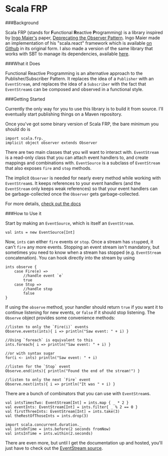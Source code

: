 Scala FRP
=========

###Background

Scala FRP (stands for **F**unctional **R**eactive **P**rogramming) is a library inspired by [Ingo Maier's](http://lampwww.epfl.ch/~imaier/) paper, [Deprecating the Observer Pattern](http://lampwww.epfl.ch/~imaier/pub/DeprecatingObserversTR2010.pdf). Ingo Maier made an implementation of his "scala.react" framework which is available [on Github](https://github.com/ingoem/scala-react) in its original form. I also made a version of the same library that works with SBT to manage its dependencies, available [here](https://github.com/dylemma/scala.react).

###What it Does

Functional Reactive Programming is an alternative approach to the Publisher/Subscriber Pattern. It replaces the idea of a `Publisher` with an `EventStream`, and replaces the idea of a `Subscriber` with the fact that `EventStream`s can be composed and observed in a functional style.

###Getting Started

Currently the only way for you to use this library is to build it from source. I'll eventually start publishing things on a Maven repository. 

Once you've got some binary version of Scala FRP, the bare minimum you should do is

	import scala.frp._
	implicit object observer extends Observer

There are two main classes that you will want to interact with. `EventStream` is a read-only class that you can attach event handlers to, and create mappings and combinations with. `EventSource` is a subclass of `EventStream` that also exposes `fire` and `stop` methods.

The implicit `Observer` is needed for nearly every method while working with `EventStream`s. It keeps references to your event handlers (and the `EventStream` only keeps weak references) so that your event handlers can be garbage-collected once the `Observer` gets garbage-collected.

For more details, [check out the docs](http://dylemma.github.com/scala.frp/)

###How to Use it

Start by making an `EventSource`, which is itself an `EventStream`.

	val ints = new EventSource[Int]

Now, `ints` can either `fire` events or `stop`. Once a stream has `stop`ped, it can't `fire` any more events. Stopping an event stream isn't mandatory, but sometimes you need to know when a stream has stopped (e.g. `EventStream` concatenation). You can hook directly into the stream by using

	ints observe {
		case Fire(e) => 
			//handle event `e`
			true
		case Stop =>
			//handle stop
			false
	}

If using the `observe` method, your handler should return `true` if you want it to continue listening for new events, or `false` if it should stop listening. The `Observe` object provides some convenience methods:

	//listen to only the `Fire(i)` events
	Observe.events(ints){ i => println("Saw event: " + i) }

	//Using `foreach` is equivalent to this
	ints.foreach{ i => println("Saw event: " + i) }

	//or with syntax sugar
	for(i <- ints) println("Saw event: " + i)

	//listen for the `Stop` event
	Observe.end(ints){ println("Found the end of the stream!") }

	//listen to only the next `Fire` event
	Observe.next(ints){ i => println("It was " + i) }

There are a bunch of combinators that you can use with `EventStream`s.

	val intsTimesTwo: EventStream[Int] = ints.map { _ * 2 }
	val eventInts: EventStream[Int] = ints.filter{ _ % 2 == 0 }
	val firstThreeInts: EventStream[Int] = ints.take(3)
	val theRestOfThoseInts = ints.drop(3)

	import scala.concurrent.duration._
	val intsOnTime = ints.before(2 seconds fromNow)
	val intsInTime = ints.within(2.seconds)

There are even more, but until I get the documentation up and hosted, you'll just have to check out the [EventStream source](src/main/scala/scala/frp/EventStream.scala).